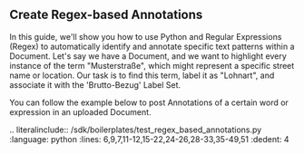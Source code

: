 ## Create Regex-based Annotations

In this guide, we'll show you how to use Python and Regular Expressions (Regex) to automatically identify and annotate 
specific text patterns within a Document. Let's say we have a Document, and we want to highlight every instance of the 
term "Musterstraße", which might represent a specific street name or location. Our task is to find this term, label it 
as "Lohnart", and associate it with the 'Brutto-Bezug' Label Set.

You can follow the example below to post Annotations of a certain word or expression in an uploaded Document.

.. literalinclude:: /sdk/boilerplates/test_regex_based_annotations.py
   :language: python
   :lines: 6,9,7,11-12,15-22,24-26,28-33,35-49,51
   :dedent: 4
